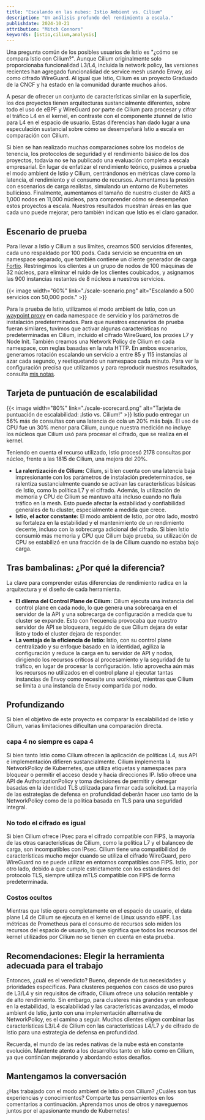 ```yaml
---
title: "Escalando en las nubes: Istio Ambient vs. Cilium"
description: "Un análisis profundo del rendimiento a escala."
publishdate: 2024-10-21
attribution: "Mitch Connors"
keywords: [istio,cilium,analysis]
---
```


Una pregunta común de los posibles usuarios de Istio es "¿cómo se compara Istio con Cilium?". Aunque Cilium originalmente solo proporcionaba funcionalidad L3/L4, incluida la network policy, las versiones recientes han agregado funcionalidad de service mesh usando Envoy, así como cifrado WireGuard. Al igual que Istio, Cilium es un proyecto Graduado de la CNCF y ha estado en la comunidad durante muchos años.

A pesar de ofrecer un conjunto de características similar en la superficie, los dos proyectos tienen arquitecturas sustancialmente diferentes, sobre todo el uso de eBPF y WireGuard por parte de Cilium para procesar y cifrar el tráfico L4 en el kernel, en contraste con el componente ztunnel de Istio para L4 en el espacio de usuario. Estas diferencias han dado lugar a una especulación sustancial sobre cómo se desempeñará Istio a escala en comparación con Cilium.

Si bien se han realizado muchas comparaciones sobre los modelos de tenencia, los protocolos de seguridad y el rendimiento básico de los dos proyectos, todavía no se ha publicado una evaluación completa a escala empresarial. En lugar de enfatizar el rendimiento teórico, pusimos a prueba el modo ambient de Istio y Cilium, centrándonos en métricas clave como la latencia, el rendimiento y el consumo de recursos. Aumentamos la presión con escenarios de carga realistas, simulando un entorno de Kubernetes bullicioso. Finalmente, aumentamos el tamaño de nuestro cluster de AKS a 1,000 nodos en 11,000 núcleos, para comprender cómo se desempeñan estos proyectos a escala. Nuestros resultados muestran áreas en las que cada uno puede mejorar, pero también indican que Istio es el claro ganador.

## Escenario de prueba

Para llevar a Istio y Cilium a sus límites, creamos 500 servicios diferentes, cada uno respaldado por 100 pods. Cada servicio se encuentra en un namespace separado, que también contiene un cliente generador de carga [Fortio](https://fortio.org/). Restringimos los clientes a un grupo de nodos de 100 máquinas de 32 núcleos, para eliminar el ruido de los clientes coubicados, y asignamos las 900 instancias restantes de 8 núcleos a nuestros servicios.

{{< image width="60%"
    link="./scale-scenario.png"
    alt="Escalando a 500 servicios con 50,000 pods."
    >}}

Para la prueba de Istio, utilizamos el modo ambient de Istio, con un [waypoint proxy](/es/docs/ambient/usage/waypoint/) en cada namespace de servicio y los parámetros de instalación predeterminados. Para que nuestros escenarios de prueba fueran similares, tuvimos que activar algunas características no predeterminadas en Cilium, incluido el cifrado WireGuard, los proxies L7 y Node Init. También creamos una Network Policy de Cilium en cada namespace, con reglas basadas en la ruta HTTP. En ambos escenarios, generamos rotación escalando un servicio a entre 85 y 115 instancias al azar cada segundo, y reetiquetando un namespace cada minuto. Para ver la configuración precisa que utilizamos y para reproducir nuestros resultados, consulta [mis notas](https://github.com/therealmitchconnors/tools/blob/2384dc26f114300687b21f921581a158f27dc9e1/perf/load/many-svc-scenario/README.md).

## Tarjeta de puntuación de escalabilidad

{{< image width="80%"
    link="./scale-scorecard.png"
    alt="Tarjeta de puntuación de escalabilidad: ¡Istio vs. Cilium!"
    >}}
Istio pudo entregar un 56% más de consultas con una latencia de cola un 20% más baja. El uso de CPU fue un 30% menor para Cilium, aunque nuestra medición no incluye los núcleos que Cilium usó para procesar el cifrado, que se realiza en el kernel.

Teniendo en cuenta el recurso utilizado, Istio procesó 2178 consultas por núcleo, frente a las 1815 de Cilium, una mejora del 20%.

* **La ralentización de Cilium:** Cilium, si bien cuenta con una latencia baja impresionante con los parámetros de instalación predeterminados, se ralentiza sustancialmente cuando se activan las características básicas de Istio, como la política L7 y el cifrado. Además, la utilización de memoria y CPU de Cilium se mantuvo alta incluso cuando no fluía tráfico en la mesh. Esto puede afectar la estabilidad y confiabilidad generales de tu cluster, especialmente a medida que crece.
* **Istio, el actor constante:** El modo ambient de Istio, por otro lado, mostró su fortaleza en la estabilidad y el mantenimiento de un rendimiento decente, incluso con la sobrecarga adicional del cifrado. Si bien Istio consumió más memoria y CPU que Cilium bajo prueba, su utilización de CPU se estabilizó en una fracción de la de Cilium cuando no estaba bajo carga.

## Tras bambalinas: ¿Por qué la diferencia?

La clave para comprender estas diferencias de rendimiento radica en la arquitectura y el diseño de cada herramienta.

* **El dilema del Control Plane de Cilium:** Cilium ejecuta una instancia del control plane en cada nodo, lo que genera una sobrecarga en el servidor de la API y una sobrecarga de configuración a medida que tu cluster se expande. Esto con frecuencia provocaba que nuestro servidor de API se bloqueara, seguido de que Cilium dejara de estar listo y todo el cluster dejara de responder.
* **La ventaja de la eficiencia de Istio:** Istio, con su control plane centralizado y su enfoque basado en la identidad, agiliza la configuración y reduce la carga en tu servidor de API y nodos, dirigiendo los recursos críticos al procesamiento y la seguridad de tu tráfico, en lugar de procesar la configuración. Istio aprovecha aún más los recursos no utilizados en el control plane al ejecutar tantas instancias de Envoy como necesite una workload, mientras que Cilium se limita a una instancia de Envoy compartida por nodo.

## Profundizando

Si bien el objetivo de este proyecto es comparar la escalabilidad de Istio y Cilium, varias limitaciones dificultan una comparación directa.

### capa 4 no siempre es capa 4

Si bien tanto Istio como Cilium ofrecen la aplicación de políticas L4, sus API e implementación difieren sustancialmente. Cilium implementa la NetworkPolicy de Kubernetes, que utiliza etiquetas y namespaces para bloquear o permitir el acceso desde y hacia direcciones IP. Istio ofrece una API de AuthorizationPolicy y toma decisiones de permitir y denegar basadas en la identidad TLS utilizada para firmar cada solicitud. La mayoría de las estrategias de defensa en profundidad deberán hacer uso tanto de la NetworkPolicy como de la política basada en TLS para una seguridad integral.

### No todo el cifrado es igual

Si bien Cilium ofrece IPsec para el cifrado compatible con FIPS, la mayoría de las otras características de Cilium, como la política L7 y el balanceo de carga, son incompatibles con IPsec. Cilium tiene una compatibilidad de características mucho mejor cuando se utiliza el cifrado WireGuard, pero WireGuard no se puede utilizar en entornos compatibles con FIPS. Istio, por otro lado, debido a que cumple estrictamente con los estándares del protocolo TLS, siempre utiliza mTLS compatible con FIPS de forma predeterminada.

### Costos ocultos

Mientras que Istio opera completamente en el espacio de usuario, el data plane L4 de Cilium se ejecuta en el kernel de Linux usando eBPF. Las métricas de Prometheus para el consumo de recursos solo miden los recursos del espacio de usuario, lo que significa que todos los recursos del kernel utilizados por Cilium no se tienen en cuenta en esta prueba.

## Recomendaciones: Elegir la herramienta adecuada para el trabajo

Entonces, ¿cuál es el veredicto? Bueno, depende de tus necesidades y prioridades específicas. Para clusteres pequeños con casos de uso puros de L3/L4 y sin requisitos de cifrado, Cilium ofrece una solución rentable y de alto rendimiento. Sin embargo, para clusteres más grandes y un enfoque en la estabilidad, la escalabilidad y las características avanzadas, el modo ambient de Istio, junto con una implementación alternativa de NetworkPolicy, es el camino a seguir. Muchos clientes eligen combinar las características L3/L4 de Cilium con las características L4/L7 y de cifrado de Istio para una estrategia de defensa en profundidad.

Recuerda, el mundo de las redes nativas de la nube está en constante evolución. Mantente atento a los desarrollos tanto en Istio como en Cilium, ya que continúan mejorando y abordando estos desafíos.

## Mantengamos la conversación

¿Has trabajado con el modo ambient de Istio o con Cilium? ¿Cuáles son tus experiencias y conocimientos? Comparte tus pensamientos en los comentarios a continuación. ¡Aprendamos unos de otros y naveguemos juntos por el apasionante mundo de Kubernetes!
